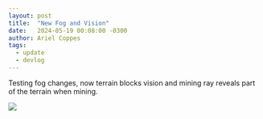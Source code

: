 ```yaml
---
layout: post
title:  "New Fog and Vision"
date:   2024-05-19 00:08:00 -0300
author: Ariel Coppes
tags:
  - update
  - devlog
---
```


Testing fog changes, now terrain blocks vision and mining ray reveals part of the terrain when mining.

<!-- div class="post-image">
<video controls>
  <source src="/assets/shipminer-newfog.mp4" type="video/mp4">
  Your browser does not support the video tag.
</video> 
</div -->

<div class="post-image">
<img src="/assets/shipminer-newfog.gif" />
</div>